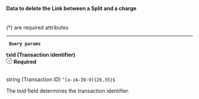 <div>
<div className="espaco-1">

#### Data to delete the Link between a Split and a charge

<br/>                                        
<div className="subtitulo">
(*) are required attributes
</div>
</div>

****

 <div>  
        <p><code><strong> Query params </code></strong></p>
          <div className="left">
           <b>txid (Transaction identifier)</b>   
          </div>
           <div className="right">
            <div className="obrigatorio">
              <svg id="check-circle" xmlns="http://www.w3.org/2000/svg" width="16" height="16" viewBox="0 0 16 16">
  <path id="Caminho_19146" data-name="Caminho 19146" d="M127.946,200a8,8,0,1,0,8,8A7.936,7.936,0,0,0,127.946,200Zm0,15.2a7.2,7.2,0,0,1-5.09-12.29,7.131,7.131,0,0,1,5.09-2.11,7.2,7.2,0,0,1,0,14.4Z" transform="translate(-119.946 -200)" fill="#2f2f2f"/>
  <path id="Caminho_19147" data-name="Caminho 19147" d="M127.964,211.4l-2.4-2.4a.4.4,0,0,1,.564-.565l2.115,2.115,4.234-4.234a.4.4,0,1,1,.569.57l-4.518,4.514a.393.393,0,0,1-.564,0Z" transform="translate(-121.046 -201.241)" fill="#2f2f2f"/>
</svg> 
               <b>Required</b>      
            </div>
          </div>
  </div>                                      

<br/>                                        
<div className="subtitulo"> 

string (Transaction ID) ``^[a-zA-Z0-9]{26,35}$``
</div>

The txid field determines the transaction identifier. 

</div>